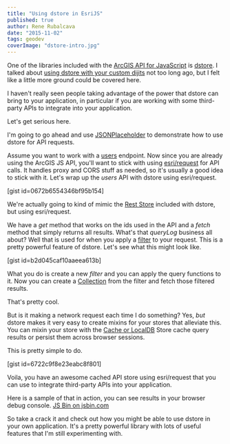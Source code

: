 ```yaml
---
title: "Using dstore in EsriJS"
published: true
author: Rene Rubalcava
date: "2015-11-02"
tags: geodev
coverImage: "dstore-intro.jpg"
---
```


One of the libraries included with the [ArcGIS API for JavaScript](https://developers.arcgis.com/javascript/) is [dstore](http://dstorejs.io/). I talked about [using dstore with your custom dijits](http://odoe.net/blog/quick-tip-dstore-with-arcgis-api-for-javascript/) not too long ago, but I felt like a little more ground could be covered here.

I haven't really seen people taking advantage of the power that dstore can bring to your application, in particular if you are working with some third-party APIs to integrate into your application.

Let's get serious here.

I'm going to go ahead and use [JSONPlaceholder](http://jsonplaceholder.typicode.com/) to demonstrate how to use dstore for API requests.

Assume you want to work with a [users](http://jsonplaceholder.typicode.com/users) endpoint. Now since you are already using the ArcGIS JS API, you'll want to stick with using [esri/request](https://developers.arcgis.com/javascript/jsapi/esri.request-amd.html) for API calls. It handles proxy and CORS stuff as needed, so it's usually a good idea to stick with it. Let's wrap up the _users_ API with dstore using esri/request.

\[gist id=0672b6554346bf95b154\]

We're actually going to kind of mimic the [Rest Store](https://github.com/SitePen/dstore#included-stores) included with dstore, but using esri/request.

We have a _get_ method that works on the ids used in the API and a _fetch_ method that simply returns all results. What's that _queryLog_ business all about? Well that is used for when you apply a [filter](https://github.com/SitePen/dstore/blob/21129125823a29c6c18533e7b5a31432cf6e5c56/docs/Collection.md#filtering) to your request. This is a pretty powerful feature of dstore. Let's see what this might look like.

\[gist id=b2d045caf10aaeea613b\]

What you do is create a new _filter_ and you can apply the query functions to it. Now you can create a [Collection](https://github.com/SitePen/dstore/blob/21129125823a29c6c18533e7b5a31432cf6e5c56/docs/Collection.md) from the filter and fetch those filtered results.

That's pretty cool.

But is it making a network request each time I do something? Yes, _but_ dstore makes it very easy to create mixins for your stores that alleviate this. You can mixin your store with the [Cache or LocalDB](https://github.com/SitePen/dstore/tree/21129125823a29c6c18533e7b5a31432cf6e5c56#included-stores) Store cache query results or persist them across browser sessions.

This is pretty simple to do.

\[gist id=6722c9f8e23eabc8f801\]

Voila, you have an awesome cached API store using esri/request that you can use to integrate third-party APIs into your application.

Here is a sample of that in action, you can see results in your browser debug console. [JS Bin on jsbin.com](http://jsbin.com/lozuja/1/embed?js,output)
<script src="http://static.jsbin.com/js/embed.min.js?3.35.3"></script>

So take a crack it and check out how you might be able to use dstore in your own application. It's a pretty powerful library with lots of useful features that I'm still experimenting with.
